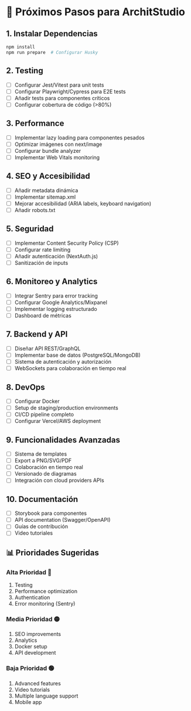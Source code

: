 # 🚀 Próximos Pasos para ArchitStudio

## 1. **Instalar Dependencias**
```bash
npm install
npm run prepare  # Configurar Husky
```

## 2. **Testing**
- [ ] Configurar Jest/Vitest para unit tests
- [ ] Configurar Playwright/Cypress para E2E tests
- [ ] Añadir tests para componentes críticos
- [ ] Configurar cobertura de código (>80%)

## 3. **Performance**
- [ ] Implementar lazy loading para componentes pesados
- [ ] Optimizar imágenes con next/image
- [ ] Configurar bundle analyzer
- [ ] Implementar Web Vitals monitoring

## 4. **SEO y Accesibilidad**
- [ ] Añadir metadata dinámica
- [ ] Implementar sitemap.xml
- [ ] Mejorar accesibilidad (ARIA labels, keyboard navigation)
- [ ] Añadir robots.txt

## 5. **Seguridad**
- [ ] Implementar Content Security Policy (CSP)
- [ ] Configurar rate limiting
- [ ] Añadir autenticación (NextAuth.js)
- [ ] Sanitización de inputs

## 6. **Monitoreo y Analytics**
- [ ] Integrar Sentry para error tracking
- [ ] Configurar Google Analytics/Mixpanel
- [ ] Implementar logging estructurado
- [ ] Dashboard de métricas

## 7. **Backend y API**
- [ ] Diseñar API REST/GraphQL
- [ ] Implementar base de datos (PostgreSQL/MongoDB)
- [ ] Sistema de autenticación y autorización
- [ ] WebSockets para colaboración en tiempo real

## 8. **DevOps**
- [ ] Configurar Docker
- [ ] Setup de staging/production environments
- [ ] CI/CD pipeline completo
- [ ] Configurar Vercel/AWS deployment

## 9. **Funcionalidades Avanzadas**
- [ ] Sistema de templates
- [ ] Export a PNG/SVG/PDF
- [ ] Colaboración en tiempo real
- [ ] Versionado de diagramas
- [ ] Integración con cloud providers APIs

## 10. **Documentación**
- [ ] Storybook para componentes
- [ ] API documentation (Swagger/OpenAPI)
- [ ] Guías de contribución
- [ ] Video tutoriales

## 📊 Prioridades Sugeridas

### Alta Prioridad 🔴
1. Testing
2. Performance optimization
3. Authentication
4. Error monitoring (Sentry)

### Media Prioridad 🟡
1. SEO improvements
2. Analytics
3. Docker setup
4. API development

### Baja Prioridad 🟢
1. Advanced features
2. Video tutorials
3. Multiple language support
4. Mobile app 
